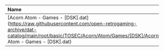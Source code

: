 |Name|Size|
|:---|---:|
|[Acorn Atom - Games - [DSK].dat](https://raw.githubusercontent.com/open-retrogaming-archive/dat-catalog/main/root/basic/TOSEC/Acorn/Atom/Games/[DSK]/Acorn Atom - Games - [DSK].dat)|5023|
